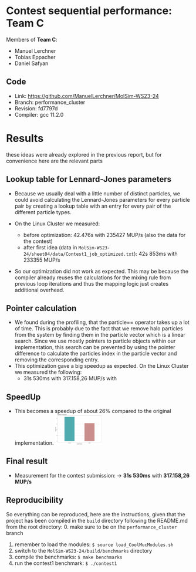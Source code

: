 # Contest sequential performance: Team C

Members of **Team C**:

* Manuel Lerchner
* Tobias Eppacher
* Daniel Safyan

## Code

* Link:     <https://github.com/ManuelLerchner/MolSim-WS23-24>
* Branch:   performance_cluster
* Revision: fd7797d 
* Compiler: gcc 11.2.0 

# Results
these ideas were already explored in the previous report, but for convenience here are the 
relevant parts
## Lookup table for Lennard-Jones parameters

* Because we usually deal with a little number of distinct particles, we could avoid calculating the Lennard-Jones parameters for every particle pair by creating a lookup table with an entry for every pair of the different particle types.
* On the Linux Cluster we measured:
    * before optimization: 42.476s  with 235427 MUP/s (also the data for the contest)
    * after first idea (data in `MolSim-WS23-24/sheet04/data/Contest1_job_optimized.txt`): 42s 853ms with 233355 MUP/s


* So our optimization did not work as expected. This may be because the compiler already reuses the calculations for the mixing rule
  from previous loop iterations and thus the mapping logic just creates additional overhead.

## Pointer calculation 
* We found during the profiling, that the particle== operator takes up a lot of time. This is probably due to the fact that we remove halo particles from the system by finding them in the particle vector which is a linear search. Since we use mostly pointers to particle objects within our implementation, this search can be prevented by using the pointer difference to calculate the particles index in the particle vector and removing the corresponding entry.
* This optimization gave a big speedup as expected. On the Linux Cluster we measured the following: 
  * 31s 530ms with 317.158,26 MUP/s with
  
## SpeedUp
* This becomes a speedup of about 26% compared to the original implementation.
  <img src="./Contest_Speedup.pdf" width="128"/>

## Final result
* Measurement for the contest submission: 
  -> **31s 530ms** with **317.158,26 MUP/s**


## Reproducibility
So everything can be reproduced, here are the instructions, given that the project has been compiled in the 
    `build` directory following the README.md from the root directory:
0. make sure to be on the `performance_cluster` branch
1. remember to load the modules: `$ source load_CoolMucModules.sh`   
2. switch to the `MolSim-WS23-24/build/benchmarks` directory
3. compile the benchmarks: `$ make benchmarks`
4. run the contest1 benchmark: `$ ./contest1`